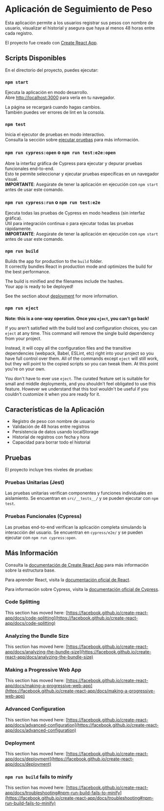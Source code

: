# Aplicación de Seguimiento de Peso

Esta aplicación permite a los usuarios registrar sus pesos con nombre de usuario, visualizar el historial y asegura que haya al menos 48 horas entre cada registro.

El proyecto fue creado con [Create React App](https://github.com/facebook/create-react-app).

## Scripts Disponibles

En el directorio del proyecto, puedes ejecutar:

### `npm start`

Ejecuta la aplicación en modo desarrollo.\
Abre [http://localhost:3000](http://localhost:3000) para verla en tu navegador.

La página se recargará cuando hagas cambios.\
También puedes ver errores de lint en la consola.

### `npm test`

Inicia el ejecutor de pruebas en modo interactivo.\
Consulta la sección sobre [ejecutar pruebas](https://facebook.github.io/create-react-app/docs/running-tests) para más información.

### `npm run cypress:open` o `npm run test:e2e:open`

Abre la interfaz gráfica de Cypress para ejecutar y depurar pruebas funcionales end-to-end.\
Esto te permite seleccionar y ejecutar pruebas específicas en un navegador visual.\
**IMPORTANTE**: Asegúrate de tener la aplicación en ejecución con `npm start` antes de usar este comando.

### `npm run cypress:run` o `npm run test:e2e`

Ejecuta todas las pruebas de Cypress en modo headless (sin interfaz gráfica).\
Útil para integración continua o para ejecutar todas las pruebas rápidamente.\
**IMPORTANTE**: Asegúrate de tener la aplicación en ejecución con `npm start` antes de usar este comando.

### `npm run build`

Builds the app for production to the `build` folder.\
It correctly bundles React in production mode and optimizes the build for the best performance.

The build is minified and the filenames include the hashes.\
Your app is ready to be deployed!

See the section about [deployment](https://facebook.github.io/create-react-app/docs/deployment) for more information.

### `npm run eject`

**Note: this is a one-way operation. Once you `eject`, you can't go back!**

If you aren't satisfied with the build tool and configuration choices, you can `eject` at any time. This command will remove the single build dependency from your project.

Instead, it will copy all the configuration files and the transitive dependencies (webpack, Babel, ESLint, etc) right into your project so you have full control over them. All of the commands except `eject` will still work, but they will point to the copied scripts so you can tweak them. At this point you're on your own.

You don't have to ever use `eject`. The curated feature set is suitable for small and middle deployments, and you shouldn't feel obligated to use this feature. However we understand that this tool wouldn't be useful if you couldn't customize it when you are ready for it.

## Características de la Aplicación

- Registro de peso con nombre de usuario
- Validación de 48 horas entre registros
- Persistencia de datos usando localStorage
- Historial de registros con fecha y hora
- Capacidad para borrar todo el historial

## Pruebas

El proyecto incluye tres niveles de pruebas:

### Pruebas Unitarias (Jest)

Las pruebas unitarias verifican componentes y funciones individuales en aislamiento.
Se encuentran en `src/__tests__/` y se pueden ejecutar con `npm test`.

### Pruebas Funcionales (Cypress)

Las pruebas end-to-end verifican la aplicación completa simulando la interacción del usuario.
Se encuentran en `cypress/e2e/` y se pueden ejecutar con `npm run cypress:open`.

## Más Información

Consulta la [documentación de Create React App](https://facebook.github.io/create-react-app/docs/getting-started) para más información sobre la estructura base.

Para aprender React, visita la [documentación oficial de React](https://reactjs.org/).

Para información sobre Cypress, visita la [documentación oficial de Cypress](https://docs.cypress.io).

### Code Splitting

This section has moved here: [https://facebook.github.io/create-react-app/docs/code-splitting](https://facebook.github.io/create-react-app/docs/code-splitting)

### Analyzing the Bundle Size

This section has moved here: [https://facebook.github.io/create-react-app/docs/analyzing-the-bundle-size](https://facebook.github.io/create-react-app/docs/analyzing-the-bundle-size)

### Making a Progressive Web App

This section has moved here: [https://facebook.github.io/create-react-app/docs/making-a-progressive-web-app](https://facebook.github.io/create-react-app/docs/making-a-progressive-web-app)

### Advanced Configuration

This section has moved here: [https://facebook.github.io/create-react-app/docs/advanced-configuration](https://facebook.github.io/create-react-app/docs/advanced-configuration)

### Deployment

This section has moved here: [https://facebook.github.io/create-react-app/docs/deployment](https://facebook.github.io/create-react-app/docs/deployment)

### `npm run build` fails to minify

This section has moved here: [https://facebook.github.io/create-react-app/docs/troubleshooting#npm-run-build-fails-to-minify](https://facebook.github.io/create-react-app/docs/troubleshooting#npm-run-build-fails-to-minify)
